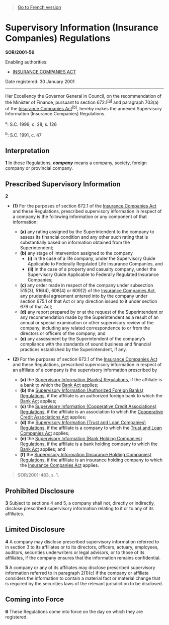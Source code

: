 > [Go to French version](/fr/Règlements/Décrets,%20ordonnances%20et%20règlements%20statutaires/2001/56.md)

# Supervisory Information (Insurance Companies) Regulations

**SOR/2001-56**

Enabling authorities: 
- [INSURANCE COMPANIES ACT](/en/Acts/Statutes%20of%20Canada/1991/c.%2047.md)

Date registered: 30 January 2001

----------

Her Excellency the Governor General in Council, on the recommendation of the Minister of Finance, pursuant to section 672.1<sup><a href='#footnotea_e'>[a]</a></sup> and paragraph 703(a) of the [Insurance Companies Act](/en/Acts/Statutes%20of%20Canada/1991/c.%2047.md)<sup><a href='#footnoteb_e'>[b]</a></sup>, hereby makes the annexed Supervisory Information (Insurance Companies) Regulations.

<a name='footnotea_e'><sup>a</sup></a>: S.C. 1999, c. 28, s. 126<br />

<a name='footnoteb_e'><sup>b</sup></a>: S.C. 1991, c. 47<br />




## Interpretation


**1** In these Regulations, ***company*** means a company, society, foreign company or provincial company.




## Prescribed Supervisory Information


**2** 

- **(1)** For the purposes of section 672.1 of the [Insurance Companies Act](/en/Acts/Statutes%20of%20Canada/1991/c.%2047.md) and these Regulations, prescribed supervisory information in respect of a company is the following information or any component of that information:
	- **(a)** any rating assigned by the Superintendent to the company to assess its financial condition and any other such rating that is substantially based on information obtained from the Superintendent;
	- **(b)** any stage of intervention assigned to the company
		- **(i)** in the case of a life company, under the Supervisory Guide Applicable to Federally Regulated Life Insurance Companies, and
		- **(ii)** in the case of a property and casualty company, under the Supervisory Guide Applicable to Federally Regulated Insurance Companies;
	- **(c)** any order made in respect of the company under subsection 515(3), 516(4), 608(4) or 609(2) of the [Insurance Companies Act](/en/Acts/Statutes%20of%20Canada/1991/c.%2047.md), any prudential agreement entered into by the company under section 675.1 of that Act or any direction issued to it under section 676 of that Act;
	- **(d)** any report prepared by or at the request of the Superintendent or any recommendation made by the Superintendent as a result of an annual or special examination or other supervisory review of the company, including any related correspondence to or from the directors or officers of the company; and
	- **(e)** any assessment by the Superintendent of the company’s compliance with the standards of sound business and financial practices established by the Superintendent, if any.

- **(2)** For the purposes of section 672.1 of the [Insurance Companies Act](/en/Acts/Statutes%20of%20Canada/1991/c.%2047.md) and these Regulations, prescribed supervisory information in respect of an affiliate of a company is the supervisory information prescribed by
	- **(a)** the [Supervisory Information (Banks) Regulations](/en/Regulations/Statutory%20Orders%20and%20Regulations/2001/59.md), if the affiliate is a bank to which the [Bank Act](/en/Acts/Statutes%20of%20Canada/1991/c.%2046.md) applies;
	- **(b)** the [Supervisory Information (Authorized Foreign Banks) Regulations](/en/Regulations/Statutory%20Orders%20and%20Regulations/2001/58.md), if the affiliate is an authorized foreign bank to which the [Bank Act](/en/Acts/Statutes%20of%20Canada/1991/c.%2046.md) applies;
	- **(c)** the [Supervisory Information (Cooperative Credit Associations) Regulations](/en/Regulations/Statutory%20Orders%20and%20Regulations/2001/57.md), if the affiliate is an association to which the [Cooperative Credit Associations Act](/en/Acts/Statutes%20of%20Canada/1991/c.%2048.md) applies;
	- **(d)** the [Supervisory Information (Trust and Loan Companies) Regulations](/en/Regulations/Statutory%20Orders%20and%20Regulations/2001/55.md), if the affiliate is a company to which the [Trust and Loan Companies Act](/en/Acts/Statutes%20of%20Canada/1991/c.%2045.md) applies;
	- **(e)** the [Supervisory Information (Bank Holding Companies) Regulations](/en/Regulations/Statutory%20Orders%20and%20Regulations/2001/480.md), if the affiliate is a bank holding company to which the [Bank Act](/en/Acts/Statutes%20of%20Canada/1991/c.%2046.md) applies; and
	- **(f)** the [Supervisory Information (Insurance Holding Companies) Regulations](/en/Regulations/Statutory%20Orders%20and%20Regulations/2001/484.md), if the affiliate is an insurance holding company to which the [Insurance Companies Act](/en/Acts/Statutes%20of%20Canada/1991/c.%2047.md) applies.
> SOR/2001-483, s. 1.





## Prohibited Disclosure


**3** Subject to sections 4 and 5, a company shall not, directly or indirectly, disclose prescribed supervisory information relating to it or to any of its affiliates.




## Limited Disclosure


**4** A company may disclose prescribed supervisory information referred to in section 3 to its affiliates or to its directors, officers, actuary, employees, auditors, securities underwriters or legal advisors, or to those of its affiliates, if the company ensures that the information remains confidential.



**5** A company or any of its affiliates may disclose prescribed supervisory information referred to in paragraph 2(1)(c) if the company or affiliate considers the information to contain a material fact or material change that is required by the securities laws of the relevant jurisdiction to be disclosed.




## Coming into Force


**6** These Regulations come into force on the day on which they are registered.


